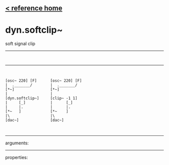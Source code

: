 [< reference home](index.html)
---

# dyn.softclip~


soft signal clip

---

<br>


---


```


[osc~ 220] [F]      [osc~ 220] [F]
|  ._______/        |  ._______/
[*~]                [*~]
|                   |
[dyn.softclip~]     [clip~ -1 1]
|     [_]           |      [_]
|     |.            |      |.
[*~   ]             [*~    ]
|\                  |\
[dac~]              [dac~]

            
```

---
arguments:


---
properties:


